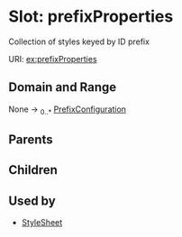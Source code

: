 
# Slot: prefixProperties


Collection of styles keyed by ID prefix

URI: [ex:prefixProperties](https://w3id.org/kgviz/prefixProperties)


## Domain and Range

None &#8594;  <sub>0..\*</sub> [PrefixConfiguration](PrefixConfiguration.md)

## Parents


## Children


## Used by

 * [StyleSheet](StyleSheet.md)
